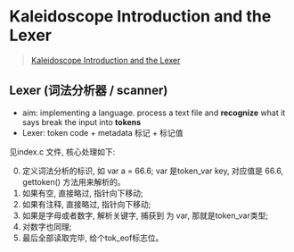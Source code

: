 # Kaleidoscope Introduction and the Lexer
> [Kaleidoscope Introduction and the Lexer](https://llvm.org/docs/tutorial/MyFirstLanguageFrontend/LangImpl01.html#id1)

## Lexer (词法分析器 / scanner)
- aim: implementing a language. 
  process a text file and **recognize** what it says
  break the input into **tokens**
- Lexer: token code + metadata 标记 + 标记值


见index.c 文件, 核心处理如下:

0. 定义词法分析的标识, 如 var a = 66.6; var 是token_var key, 对应值是 66.6, gettoken() 方法用来解析的。
1. 如果有空, 直接略过, 指针向下移动;
2. 如果有注释, 直接略过, 指针向下移动;
3. 如果是字母或者数字, 解析关键字, 捕获到 为 var, 那就是token_var类型;
4. 对数字也同理;
5. 最后全部读取完毕, 给个tok_eof标志位。